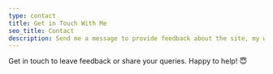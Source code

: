 ```yaml
---
type: contact
title: Get in Touch With Me
seo_title: Contact
description: Send me a message to provide feedback about the site, my writing, or anything else on your mind.
---
```


Get in touch to leave feedback or share your queries. Happy to help! 😇
